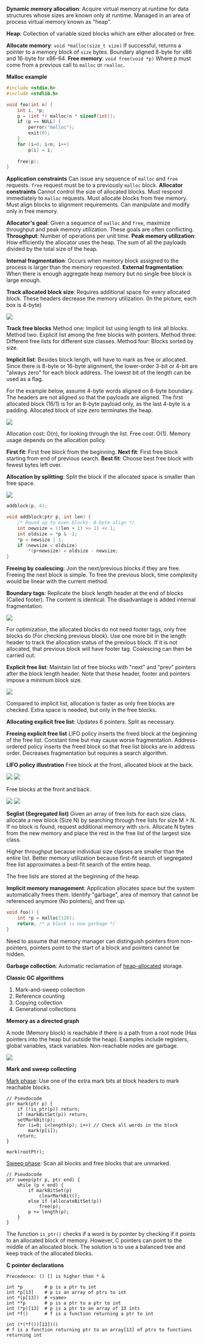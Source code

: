 **Dynamic memory allocation**: Acquire virtual memory at runtime for data structures whose sizes are known only at runtime. Managed in an area of process virtual memory known as "heap".

**Heap**: Collection of variable sized blocks which are either allocated or free.

**Allocate memory**: `void *malloc(size_t size)`
If successful, returns a pointer to a memory block of `size` bytes. Boundary aligned 8-byte for x86 and 16-byte for x86-64.
**Free memory**: `void free(void *p)`
Where p must come from a previous call to `malloc` or `realloc`.

**Malloc example**

```c
#include <stdio.h>
#include <stdlib.h>

void foo(int n) {
	int i, *p;
	p = (int *) malloc(n * sizeof(int));
	if (p == NULL) {
		perror("malloc");
		exit(0);
	}
	for (i=0; i<n; i++)
		p[i] = i;
		
	free(p);
}
```

**Application constraints**
Can issue any sequence of `malloc` and `free` requests.
`free` request must be to a previously `malloc` block.
**Allocator constraints**
Cannot control the size of allocated blocks.
Must respond immediately to `malloc` requests.
Must allocate blocks from free memory.
Must align blocks to alignment requirements.
Can manipulate and modify only in free memory.

**Allocator's goal**: Given a sequence of `malloc` and `free`, maximize throughput and peak memory utilization. These goals are often conflicting.
**Throughput**: Number of operations per unit time.
**Peak memory utilization**: How efficiently the allocator uses the heap. The sum of all the payloads divided by the total size of the heap.

**Internal fragmentation**: Occurs when memory block assigned to the process is larger than the memory requested.
**External fragmentation**: When there is enough aggregate heap memory but no single free block is large enough.

**Track allocated block size**: Requires additional space for every allocated block. These headers decrease the memory utilization.
(In the picture, each box is 4-byte)

![](images/Pasted%20image%2020220116151659.png)

**Track free blocks**
Method one: Implicit list using length to link all blocks.
Method two: Explicit list among the free blocks with pointers.
Method three: Different free lists for different size classes.
Method four: Blocks sorted by size.

**Implicit list**: Besides block length, will have to mark as free or allocated. Since there is 8-byte or 16-byte alignment, the lower-order 3-bit or 4-bit are "always zero" for each block address. The lowest bit of the length can be used as a flag.

For the example below, assume 4-byte words aligned on 8-byte boundary. The headers are not aligned so that the payloads are aligned. The first allocated block (16/1) is for an 8-byte payload only, as the last 4-byte is a padding. Allocated block of size zero terminates the heap.

![](images/Pasted%20image%2020220116153404.png)

Allocation cost: O(n), for looking through the list. Free cost: O(1). Memory usage depends on the allocation policy.

**First fit**: First free block from the beginning.
**Next fit**: First free block starting from end of previous search.
**Best fit**: Choose best free block with fewest bytes left over.

**Allocation by splitting**: Split the block if the allocated space is smaller than free space.

![](images/Pasted%20image%2020220116155322.png)

```c
addblock(p, 4);

void addblock(ptr p, int len) {
	/* Round up to even blocks: 8-byte align */
	int newsize = ((len + 1) >> 1) << 1;
	int oldsize = *p & -2;
	*p = newsize | 1;
	if (newsize < oldsize)
		*(p+newsize) = oldsize - newsize;
}
```

**Freeing by coalescing**: Join the next/previous blocks if they are free. Freeing the next block is simple. To free the previous block, time complexity would be linear with the current method.

**Boundary tags**: Replicate the block length header at the end of blocks (Called footer). The content is identical. The disadvantage is added internal fragmentation.

![](images/Pasted%20image%2020220116162149.png)

For optimization, the allocated blocks do not need footer tags, only free blocks do (For checking previous block). Use one more bit in the length header to track the allocation status of the previous block. If it is not allocated, that previous block will have footer tag. Coalescing can then be carried out.

**Explicit free list**: Maintain list of free blocks with "next" and "prev" pointers after the block length header. Note that these header, footer and pointers impose a minimum block size.

![](images/Pasted%20image%2020220118221006.png)

Compared to implicit list, allocation is faster as only free blocks are checked. Extra space is needed, but only in the free blocks.

**Allocating explicit free list**: Updates 6 pointers. Split as necessary.

**Freeing explicit free list**
LIFO policy inserts the freed block at the beginning of the free list. Constant time but may cause worse fragmentation.
Address-ordered policy inserts the freed block so that free list blocks are in address order. Decreases fragmentation but requires a search algorithm.

**LIFO policy illustration**
Free block at the front, allocated block at the back.

![](images/Pasted%20image%2020220118225402.png)
![](images/Pasted%20image%2020220118225410.png)

Free blocks at the front and back.

![](images/Pasted%20image%2020220118225910.png)
![](images/Pasted%20image%2020220118225917.png)

**Seglist (Segregated list)**
Given an array of free lists for each size class, allocate a new block (Size N) by searching through free lists for size M > N. If no block is found, request additional memory with `sbrk`. Allocate N bytes from the new memory and place the rest in the free list of the largest size class.

Higher throughput because individual size classes are smaller than the entire list. Better memory utilization because first-fit search of segregated free list approximates a best-fit search of the entire heap.

The free lists are stored at the beginning of the heap.

**Implicit memory management**: Application allocates space but the system automatically frees them. Identify "garbage", area of memory that cannot be referenced anymore (No pointers), and free up.

```c
void foo() {
	int *p = malloc(128);
	return; /* p block is now garbage */
}
```

Need to assume that memory manager can distinguish pointers from non-pointers, pointers point to the start of a block and pointers cannot be hidden.

**Garbage collection**: Automatic reclamation of <ins>heap-allocated</ins> storage.

**Classic GC algorithms**

1. Mark-and-sweep collection
2. Reference counting
3. Copying collection
4. Generational collections

**Memory as a directed graph**

A node (Memory block) is reachable if there is a path from a root node (Has pointers into the heap but outside the heap). Examples include registers, global variables, stack variables. Non-reachable nodes are garbage.

![](images/Pasted%20image%2020220121161939.png)

**Mark and sweep collecting**

<ins>Mark phase</ins>: Use one of the extra mark bits at block headers to mark reachable blocks.

```
// Pseudocode
ptr mark(ptr p) {
	if (!is_ptr(p)) return;
	if (markBitSet(p)) return;
	setMarkBit(p);
	for (i=0; i<length(p); i++) // Check all words in the block
		mark(p[i]);
	return;
}

mark(rootPtr);
```

<ins>Sweep phase</ins>: Scan all blocks and free blocks that are unmarked.

```
// Pseudocode
ptr sweep(ptr p, ptr end) {
	while (p < end) {
		if markBitSet(p)
			clearMarkBit();
		else if (allocateBitSet(p))
			free(p);
		p += length(p);
	}
}
```

The function `is_ptr()` checks if a word is by pointer by checking if it points to an allocated block of memory. However, C pointers can point to the middle of an allocated block. The solution is to use a balanced tree and keep track of the allocated blocks.

**C pointer declarations**

```
Precedence: () [] is higher than * &

int *p        # p is a ptr to int
int *p[13]    # p is an array of ptrs to int
int *(p[13])  # <same>
int **p       # p is a ptr to a ptr to int
int (*p)[13]  # p is a ptr to an array of 13 ints
int *f()      # f is a function returning a ptr to int

int (*(*f())[13])()
# f is a function returning ptr to an array[13] of ptrs to functions returning int
```